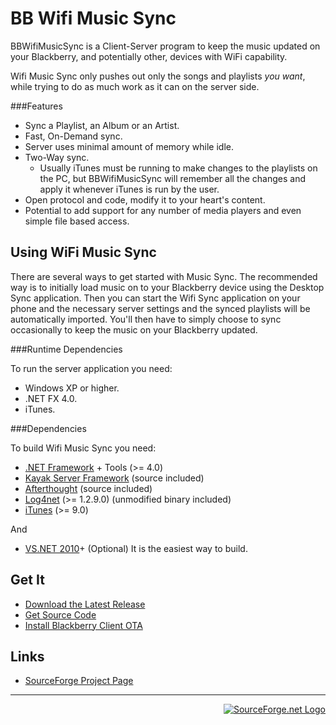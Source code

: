<!--!# { "pagewidth": "850px" } -->
BB Wifi Music Sync
==================

BBWifiMusicSync is a Client-Server program to keep the music updated on
your Blackberry, and potentially other, devices with WiFi capability.

Wifi Music Sync only pushes out only the songs and playlists
_you want_, while trying to do as much work as it can on the 
server side.

###Features

 * Sync a Playlist, an Album or an Artist.
 * Fast, On-Demand sync.
 * Server uses minimal amount of memory while idle.
 * Two-Way sync.
   * Usually iTunes must be running to make changes to the playlists
     on the PC, but BBWifiMusicSync will remember all the changes and apply
     it whenever iTunes is run by the user.
 * Open protocol and code, modify it to your heart's content.
 * Potential to add support for any number of media players and even
   simple file based access.

Using WiFi Music Sync
---------------------
There are several ways to get started with Music Sync. The recommended
way is to initially load music on to your Blackberry device using the
Desktop Sync application. Then you can start the Wifi Sync application
on your phone and the necessary server settings and the synced playlists
will be automatically imported. You'll then have to simply choose to sync
occasionally to keep the music on your Blackberry updated.

###Runtime Dependencies

To run the server application you need:

 * Windows XP or higher.
 * .NET FX 4.0.
 * iTunes.

###Dependencies

To build Wifi Music Sync you need:

 * [.NET Framework](http://msdn.microsoft.com/en-us/netframework/default) + Tools (>= 4.0)
 * [Kayak Server Framework](https://github.com/kayak/kayak) (source included)
 * [Afterthought](https://github.com/vc3/Afterthought) (source included)
 * [Log4net](http://logging.apache.org/log4net/) (>= 1.2.9.0) (unmodified binary included)
 * [iTunes](http://www.apple.com/itunes/) (>= 9.0)

And

* [VS.NET 2010](https://www.microsoft.com/express/Downloads/)+ (Optional) It is the easiest way to build.

Get It
------

 * [Download the Latest Release](http://sourceforge.net/projects/bbwifimusicsync/files/)
 * [Get Source Code](http://sourceforge.net/projects/bbwifimusicsync/develop)
 * [Install Blackberry Client OTA](Web/6.0.0/WifiMusicSync.jad)

Links
-----

 * [SourceForge Project Page](http://sourceforge.net/projects/bbwifimusicsync/)

-------------------------------------------------------------------
<a style="float: right;" href="http://sourceforge.net/" title="visit SourceForge.net">
    <img alt="SourceForge.net Logo" src="http://sourceforge.net/sflogo.php?group_id=402939&amp;type=13"/>
</a>
